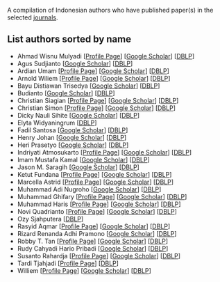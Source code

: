 A compilation of Indonesian authors who have published paper(s) in the selected [journals](https://github.com/indonesia-vision-ai/awesome-indonesia-vision-research-journal/tree/main?tab=readme-ov-file#journals).

## List authors sorted by name
- Ahmad Wisnu Mulyadi [[Profile Page](https://awmulyadi.github.io/about/)] [[Google Scholar](https://scholar.google.com/citations?hl=en&user=u50w0cUAAAAJ)] [[DBLP](https://dblp.org/pid/249/8432.html)]
- Agus Sudjianto [[Google Scholar](https://scholar.google.com/citations?user=fHF5P64AAAAJ&hl=en)] [[DBLP](https://dblp.org/pid/53/4298.html)]
- Ardian Umam [[Profile Page](https://ardianumam.wordpress.com/)] [[Google Scholar](https://scholar.google.com.tw/citations?user=S3W6Q8sAAAAJ&hl=en)] [[DBLP](https://dblp.org/pid/226/2751.html)]
- Arnold Wiliem [[Profile Page](https://sites.google.com/view/arnoldwiliem/home)] [[Google Scholar](https://scholar.google.com/citations?user=plbn8HYAAAAJ&hl=en)] [[DBLP](https://dblp.org/pid/94/6882.html)]
- Bayu Distiawan Trisedya [[Google Scholar](https://scholar.google.com/citations?user=YMoyMTwAAAAJ&hl=en)] [[DBLP](https://dblp.org/pid/115/5506.html)]
- Budianto [[Google Scholar](https://scholar.google.com/citations?hl=en&user=Il3oxxoAAAAJ)] [[DBLP](https://dblp.org/pid/149/0002.html)]
- Christian Siagian [[Profile Page](http://ilab.usc.edu/siagian/)] [[Google Scholar](https://scholar.google.com/citations?user=HPbXCwIAAAAJ&hl=en)] [[DBLP](https://dblp.org/pid/35/4742.html)]
- Christian Simon [[Profile Page](https://chrysts.github.io/)] [[Google Scholar](https://scholar.google.com/citations?user=eZrRbp4AAAAJ&hl=en)] [[DBLP](https://dblp.org/pid/10/3925.html)]
- Dicky Nauli Sihite [[Google Scholar](https://scholar.google.com/citations?user=h-OIAIAAAAAJ&hl=en)] [[DBLP](https://dblp.org/pid/116/6482.html)]
- Elyta Widyaningrum [[DBLP](https://dblp.org/pid/248/1221.html)]
- Fadil Santosa [[Google Scholar](https://scholar.google.com/citations?user=RHDRwNUAAAAJ&hl=en)] [[DBLP](https://dblp.org/pid/00/5364.html)]
- Henry Johan [[Google Scholar](https://scholar.google.com/citations?user=HAWI_ogAAAAJ&hl=en)] [[DBLP](https://dblp.org/pid/56/5589.html)]
- Heri Prasetyo [[Google Scholar](https://scholar.google.co.id/citations?user=vAk-cQ0AAAAJ)] [[DBLP](https://dblp.org/pid/136/7682.html)]
- Indriyati Atmosukarto [[Profile Page](https://sites.google.com/site/indriatmosukarto/)] [[Google Scholar](https://scholar.google.com.sg/citations?user=rnOSpKcAAAAJ)] [[DBLP](https://dblp.org/pid/55/6132.html)]
- Imam Mustafa Kamal [[Google Scholar](https://scholar.google.com/citations?user=F5JIBOMAAAAJ&hl=en)] [[DBLP](https://dblp.org/pid/205/8660.html)]
- Jason M. Saragih [[Google Scholar](https://scholar.google.com/citations?user=ss-IvjMAAAAJ&hl=en)] [[DBLP](https://dblp.org/pid/21/3590.html)]
- Ketut Fundana [[Profile Page](https://www.researchgate.net/profile/Ketut-Fundana)] [[Google Scholar](https://scholar.google.com/citations?user=_3zQajsAAAAJ&hl=en)] [[DBLP](https://dblp.org/pid/18/40.html)]
- Marcella Astrid [[Profile Page](https://sites.google.com/view/marcella-astrid)] [[Google Scholar](https://scholar.google.co.kr/citations?user=TXBGJhgAAAAJ&hl=en)] [[DBLP](https://dblp.org/pid/194/3058.html)]
- Muhammad Adi Nugroho [[Google Scholar](https://scholar.google.com/citations?user=DM3tDI8AAAAJ&hl=en)] [[DBLP](https://dblp.org/pid/214/8126.html)]
- Muhammad Ghifary [[Profile Page](https://sites.google.com/site/mghifary/)] [[Google Scholar](https://scholar.google.co.id/citations?user=1Rx_BuAAAAAJ&hl=id)] [[DBLP](https://dblp.org/pid/140/7996.html)]
- Muhammad Haris [[Profile Page](https://alterzero.github.io/)] [[Google Scholar](https://scholar.google.co.jp/citations?user=E6ayakEAAAAJ&hl=en)] [[DBLP](https://dblp.org/pid/142/1614-2.html)]
- Novi Quadrianto [[Profile Page](https://profiles.sussex.ac.uk/p335583-novi-quadrianto)] [[Google Scholar](https://scholar.google.com/citations?user=I-rLzGcAAAAJ&hl=en)] [[DBLP](https://dblp.org/pid/06/580.html)]
- Ozy Sjahputera [[DBLP](https://dblp.org/pid/29/5281.html)]
- Rasyid Aqmar [[Profile Page](https://mrasyidaqmar.github.io/)] [[Google Scholar](https://scholar.google.com/citations?user=JlqSw-MAAAAJ&hl=en)] [[DBLP](https://dblp.org/pid/90/8617.html)]
- Rizard Renanda Adhi Pramono [[Google Scholar](https://scholar.google.com/citations?user=W1FtdzYAAAAJ&hl=id)] [[DBLP](https://dblp.org/pid/245/8789.html)]
- Robby T. Tan [[Profile Page](https://tanrobby.github.io/)] [[Google Scholar](https://scholar.google.com/citations?user=MOD0gv4AAAAJ&hl=en)] [[DBLP](https://dblp.org/pid/t/RobbyTTan.html)]
- Rudy Cahyadi Hario Pribadi [[Google Scholar](https://scholar.google.com/citations?user=kZZWmukAAAAJ&hl=id)] [[DBLP](https://dblp.org/pid/185/4347.html)]
- Susanto Rahardja [[Profile Page](https://www.singaporetech.edu.sg/directory/faculty/susanto-rahardja)] [[Google Scholar](https://scholar.google.com/citations?user=OdkA4jMAAAAJ&hl=en)] [[DBLP](https://dblp.org/pid/98/3034.html)]
- Tardi Tjahjadi [[Profile Page](https://warwick.ac.uk/fac/sci/eng/people/tardi_tjahjadi)] [[DBLP](https://dblp.org/pid/t/TardiTjahjadi.html)]
- Williem [[Profile Page](https://williem.dev)] [[Google Scholar](https://scholar.google.com/citations?user=XS9FjigAAAAJ&hl=en)] [[DBLP](https://dblp.org/pid/146/7535.html)]
